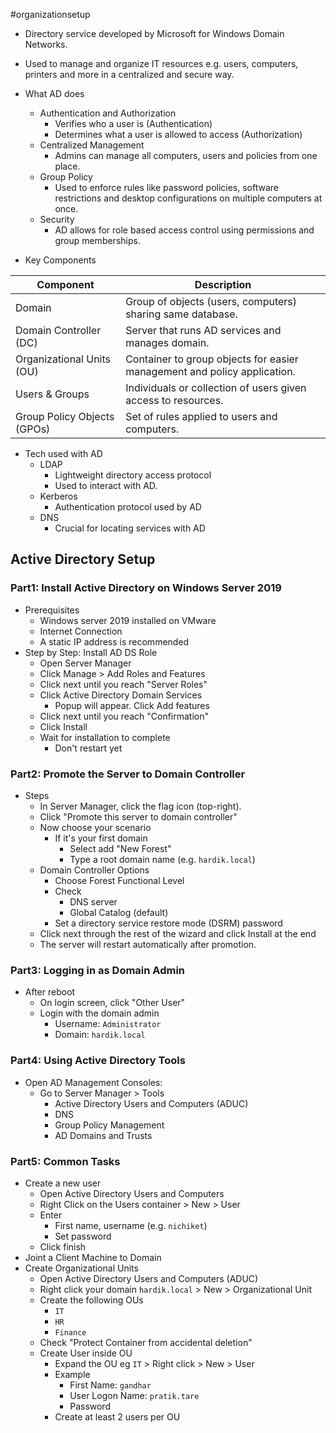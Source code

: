 #organizationsetup
* Directory service developed by Microsoft for Windows Domain Networks.
* Used to manage and organize IT resources e.g. users, computers, printers and more in a centralized and secure way.

* What AD does
	* Authentication and Authorization
		* Verifies who a user is (Authentication)
		* Determines what a user is allowed to access (Authorization)
	* Centralized Management
		* Admins can manage all computers, users and policies from one place.
	* Group Policy
		* Used to enforce rules like password policies, software restrictions and desktop configurations on multiple computers at once.
	* Security
		* AD allows for role based access control using permissions and group memberships.

* Key Components

| Component                   | Description                                                              |
| --------------------------- | ------------------------------------------------------------------------ |
| Domain                      | Group of objects (users, computers) sharing same database.               |
| Domain Controller (DC)      | Server that runs AD services and manages domain.                         |
| Organizational Units (OU)   | Container to group objects for easier management and policy application. |
| Users & Groups              | Individuals or collection of users given access to resources.            |
| Group Policy Objects (GPOs) | Set of rules applied to users and computers.                             |

* Tech used with AD
	* LDAP
		* Lightweight directory access protocol
		* Used to interact with AD.
	* Kerberos
		* Authentication protocol used by AD
	* DNS
		* Crucial for locating services with AD

## Active Directory Setup
### Part1: Install Active Directory on Windows Server 2019
* Prerequisites
	* Windows server 2019 installed on VMware
	* Internet Connection 
	* A static IP address is recommended
* Step by Step: Install AD DS Role
	* Open Server Manager
	* Click Manage > Add Roles and Features
	* Click next until you reach "Server Roles"
	* Click Active Directory Domain Services
		* Popup will appear. Click Add features
	* Click next until you reach "Confirmation"
	* Click Install
	* Wait for installation to complete
		* Don't restart yet
### Part2: Promote the Server to Domain Controller
* Steps
	* In Server Manager, click the flag icon (top-right).
	* Click "Promote this server to domain controller"
	* Now choose your scenario
		* If it's your first domain
			* Select add "New Forest"
			* Type a root domain name (e.g. `hardik.local`)
	* Domain Controller Options
		* Choose Forest Functional Level
		* Check 
			* DNS server
			* Global Catalog (default)
		* Set a directory service restore mode (DSRM) password
	* Click next through the rest of the wizard and click Install at the end
	* The server will restart automatically after promotion.
### Part3: Logging in as Domain Admin
* After reboot
	* On login screen, click "Other User"
	* Login with the domain admin
		* Username: `Administrator`
		* Domain: `hardik.local`
### Part4: Using Active Directory Tools
* Open AD Management Consoles:
	* Go to Server Manager > Tools
		* Active Directory Users and Computers (ADUC)
		* DNS
		* Group Policy Management
		* AD Domains and Trusts
### Part5: Common Tasks
* Create a new user
	* Open Active Directory Users and Computers
	* Right Click on the Users container > New > User
	* Enter
		* First name, username (e.g. `nichiket`)
		* Set password
	* Click finish
* Joint a Client Machine to Domain
* Create Organizational Units
	* Open Active Directory Users and Computers (ADUC)
	* Right click your domain `hardik.local` > New > Organizational Unit
	* Create the following OUs
		* `IT`
		* `HR`
		* `Finance`
	* Check "Protect Container from accidental deletion"
	* Create User inside OU
		* Expand the OU eg `IT` > Right click > New > User
		* Example
			* First Name: `gandhar`
			* User Logon Name: `pratik.tare`
			* Password
		* Create at least 2 users per OU